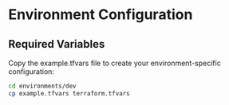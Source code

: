 # Environment Configuration

## Required Variables

Copy the example.tfvars file to create your environment-specific configuration:

```bash
cd environments/dev
cp example.tfvars terraform.tfvars
```
